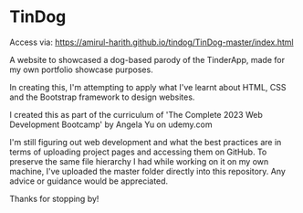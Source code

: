 # TinDog
Access via: https://amirul-harith.github.io/tindog/TinDog-master/index.html

A website to showcased a dog-based parody of the TinderApp, made for my own portfolio showcase purposes. 

In creating this, I'm attempting to apply what I've learnt about HTML, CSS and the Bootstrap framework to design websites.

I created this as part of the curriculum of 'The Complete 2023 Web Development Bootcamp' by Angela Yu on udemy.com 

I'm still figuring out web development and what the best practices are in terms of uploading project pages and accessing them on GitHub. To preserve the same file hierarchy I had while working on it on my own machine, I've uploaded the master folder directly into this repository. Any advice or guidance would be appreciated. 

Thanks for stopping by!
